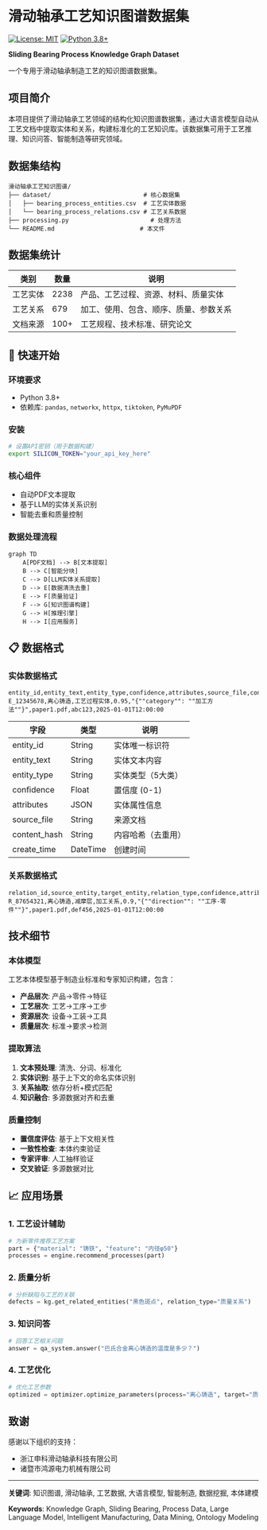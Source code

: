 # 滑动轴承工艺知识图谱数据集

[![License: MIT](https://img.shields.io/badge/License-MIT-yellow.svg)](https://opensource.org/licenses/MIT)
[![Python 3.8+](https://img.shields.io/badge/python-3.8+-blue.svg)](https://www.python.org/downloads/)


**Sliding Bearing Process Knowledge Graph Dataset**

一个专用于滑动轴承制造工艺的知识图谱数据集。

## 项目简介

本项目提供了滑动轴承工艺领域的结构化知识图谱数据集，通过大语言模型自动从工艺文档中提取实体和关系，构建标准化的工艺知识库。该数据集可用于工艺推理、知识问答、智能制造等研究领域。

## 数据集结构

```
滑动轴承工艺知识图谱/
├── dataset/                          # 核心数据集
│   ├── bearing_process_entities.csv  # 工艺实体数据
│   └── bearing_process_relations.csv # 工艺关系数据
├── processing.py                       # 处理方法
└── README.md                        # 本文件
```

## 数据集统计

| 类别 | 数量 | 说明 |
|------|------|------|
| 工艺实体 | 2238 | 产品、工艺过程、资源、材料、质量实体 |
| 工艺关系 | 679 | 加工、使用、包含、顺序、质量、参数关系 |
| 文档来源 | 100+ | 工艺规程、技术标准、研究论文 |

## 🚀 快速开始

### 环境要求

- Python 3.8+
- 依赖库: `pandas`, `networkx`, `httpx`, `tiktoken`, `PyMuPDF`

### 安装

```bash
# 设置API密钥（用于数据构建）
export SILICON_TOKEN="your_api_key_here"
```


### 核心组件
 - 自动PDF文本提取
 - 基于LLM的实体关系识别
 - 智能去重和质量控制


### 数据处理流程

```mermaid
graph TD
    A[PDF文档] --> B[文本提取]
    B --> C[智能分块]
    C --> D[LLM实体关系提取]
    D --> E[数据清洗去重]
    E --> F[质量验证]
    F --> G[知识图谱构建]
    G --> H[推理引擎]
    H --> I[应用服务]
```

## 📋 数据格式

### 实体数据格式

```csv
entity_id,entity_text,entity_type,confidence,attributes,source_file,content_hash,create_time
E_12345678,离心铸造,工艺过程实体,0.95,"{""category"": ""加工方法""}",paper1.pdf,abc123,2025-01-01T12:00:00
```

| 字段 | 类型 | 说明 |
|------|------|------|
| entity_id | String | 实体唯一标识符 |
| entity_text | String | 实体文本内容 |
| entity_type | String | 实体类型（5大类） |
| confidence | Float | 置信度 (0-1) |
| attributes | JSON | 实体属性信息 |
| source_file | String | 来源文档 |
| content_hash | String | 内容哈希（去重用） |
| create_time | DateTime | 创建时间 |

### 关系数据格式

```csv
relation_id,source_entity,target_entity,relation_type,confidence,attributes,source_file,content_hash,create_time
R_87654321,离心铸造,减摩层,加工关系,0.9,"{""direction"": ""工序-零件""}",paper1.pdf,def456,2025-01-01T12:00:00
```

## 技术细节

### 本体模型

工艺本体模型基于制造业标准和专家知识构建，包含：

- **产品层次**: 产品→零件→特征
- **工艺层次**: 工艺→工序→工步  
- **资源层次**: 设备→工装→工具
- **质量层次**: 标准→要求→检测

### 提取算法

1. **文本预处理**: 清洗、分词、标准化
2. **实体识别**: 基于上下文的命名实体识别
3. **关系抽取**: 依存分析+模式匹配
4. **知识融合**: 多源数据对齐和去重

### 质量控制

- **置信度评估**: 基于上下文相关性
- **一致性检查**: 本体约束验证
- **专家评审**: 人工抽样验证
- **交叉验证**: 多源数据对比

## 📈 应用场景

### 1. 工艺设计辅助
```python
# 为新零件推荐工艺方案
part = {"material": "铸铁", "feature": "内径φ50"}
processes = engine.recommend_processes(part)
```

### 2. 质量分析
```python
# 分析缺陷与工艺的关联
defects = kg.get_related_entities("黑色斑点", relation_type="质量关系")
```

### 3. 知识问答
```python
# 回答工艺相关问题
answer = qa_system.answer("巴氏合金离心铸造的温度是多少？")
```

### 4. 工艺优化
```python
# 优化工艺参数
optimized = optimizer.optimize_parameters(process="离心铸造", target="质量")
```

## 致谢

感谢以下组织的支持：

- 浙江申科滑动轴承科技有限公司
- 诸暨市鸿源电力机械有限公司

---

**关键词**: 知识图谱, 滑动轴承, 工艺数据, 大语言模型, 智能制造, 数据挖掘, 本体建模

**Keywords**: Knowledge Graph, Sliding Bearing, Process Data, Large Language Model, Intelligent Manufacturing, Data Mining, Ontology Modeling
